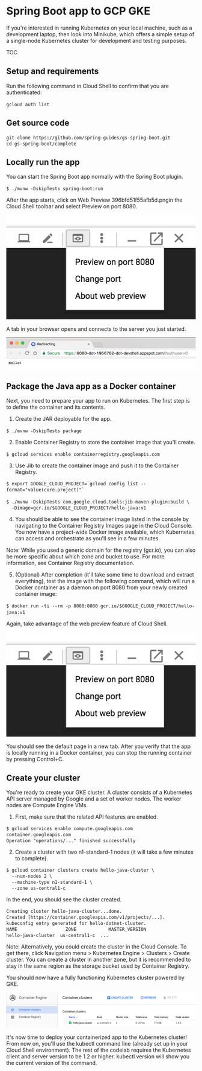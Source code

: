 # Spring Boot app to GCP GKE

<!-- https://codelabs.developers.google.com/codelabs/cloud-springboot-kubernetes#0 -->

If you're interested in running Kubernetes on your local machine, such as a development laptop, then look into Minikube, which offers a simple setup of a single-node Kubernetes cluster for development and testing purposes.

TOC

## Setup and requirements

Run the following command in Cloud Shell to confirm that you are authenticated:

`gcloud auth list`

## Get source code

```dos
git clone https://github.com/spring-guides/gs-spring-boot.git
cd gs-spring-boot/complete
```

## Locally run the app

You can start the Spring Boot app normally with the Spring Boot plugin.

`$ ./mvnw -DskipTests spring-boot:run`

After the app starts, click on Web Preview 396bfd51f55afb5d.pngin the Cloud Shell toolbar and select Preview on port 8080.

![1672585047968](image/GCP_SpringBoot2GCP_GKE_2/1672585047968.png)

A tab in your browser opens and connects to the server you just started.

![1672585052595](image/GCP_SpringBoot2GCP_GKE_2/1672585052595.png)

## Package the Java app as a Docker container

Next, you need to prepare your app to run on Kubernetes. The first step is to define the container and its contents.

1. Create the JAR deployable for the app.

`$ ./mvnw -DskipTests package`

2. Enable Container Registry to store the container image that you'll create.

`$ gcloud services enable containerregistry.googleapis.com`

3. Use Jib to create the container image and push it to the Container Registry.

```dos
$ export GOOGLE_CLOUD_PROJECT=`gcloud config list --format="value(core.project)"`

$ ./mvnw -DskipTests com.google.cloud.tools:jib-maven-plugin:build \
  -Dimage=gcr.io/$GOOGLE_CLOUD_PROJECT/hello-java:v1
```

4. You should be able to see the container image listed in the console by navigating to the Container Registry Images page in the Cloud Console. You now have a project-wide Docker image available, which Kubernetes can access and orchestrate as you'll see in a few minutes.

Note: While you used a generic domain for the registry (gcr.io), you can also be more specific about which zone and bucket to use. For more information, see Container Registry documentation.

5. (Optional) After completion (it'll take some time to download and extract everything), test the image with the following command, which will run a Docker container as a daemon on port 8080 from your newly created container image:

`$ docker run -ti --rm -p 8080:8080 gcr.io/$GOOGLE_CLOUD_PROJECT/hello-java:v1`

Again, take advantage of the web preview feature of Cloud Shell.

![1672585201083](image/GCP_SpringBoot2GCP_GKE_2/1672585201083.png)

You should see the default page in a new tab. After you verify that the app is locally running in a Docker container, you can stop the running container by pressing Control+C.

## Create your cluster

You're ready to create your GKE cluster. A cluster consists of a Kubernetes API server managed by Google and a set of worker nodes. The worker nodes are Compute Engine VMs.

1. First, make sure that the related API features are enabled.

```dos
$ gcloud services enable compute.googleapis.com container.googleapis.com
Operation "operations/..." finished successfully
```

2. Create a cluster with two n1-standard-1 nodes (it will take a few minutes to complete).

```dos
$ gcloud container clusters create hello-java-cluster \
  --num-nodes 2 \
  --machine-type n1-standard-1 \
  --zone us-central1-c
```

In the end, you should see the cluster created.

```dos
Creating cluster hello-java-cluster...done.
Created [https://container.googleapis.com/v1/projects/...].
kubeconfig entry generated for hello-dotnet-cluster.
NAME                  ZONE            MASTER_VERSION  
hello-java-cluster  us-central1-c  ...
```

Note: Alternatively, you could create the cluster in the Cloud Console. To get there, click Navigation menu > Kubernetes Engine > Clusters > Create cluster. You can create a cluster in another zone, but it is recommended to stay in the same region as the storage bucket used by Container Registry.

You should now have a fully functioning Kubernetes cluster powered by GKE.

![1672587974873](image/GCP_SpringBoot2GCP_GKE_2/1672587974873.png)

It's now time to deploy your containerized app to the Kubernetes cluster! From now on, you'll use the kubectl command line (already set up in your Cloud Shell environment). The rest of the codelab requires the Kubernetes client and server version to be 1.2 or higher. kubectl version will show you the current version of the command.
